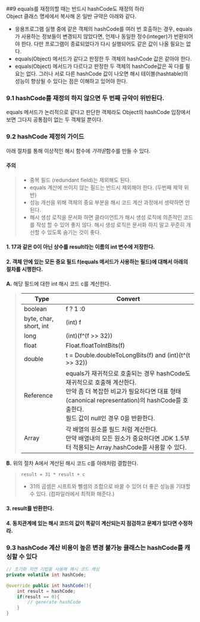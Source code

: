 ##9 equals를 재정의할 때는 반드시 hashCode도 재정의 하라
<br/>
Object 클래스 명세에서 복사해 온 일반 규약은 아래와 같다.

- 응용프로그램 실행 중에 같은 객체의 hashCode를 여러 번 호출하는 경우, equals가 사용하는 정보들이 변경되지 않았다면, 언제나 동일한 정수(integer)가 반환되어야 한다. 다만 프로그램이 종료되었다가 다시 실행되어도 같은 값이 나올 필요는 없다.
- equals(Object) 메서드가 같다고 판정한 두 객체의 hashCode 값은 같아야 한다.
- equals(Object) 메서드가 다르다고 판정한 두 객체의 hashCode값은 꼭 다를 필요는 없다. 그러나 서로 다른 hashCode 값이 나오면 해시 테이블(hashtable)의 성능이 향상될 수 있다는 점은 이해하고 있어야 한다.

### 9.1 hashCode를 재정의 하지 않으면 두 번째 규약이 위반된다.
equals 메서드가 논리적으로 같다고 판단한 객체라도 Object의 hashCode 입장에서 보면 그다지 공통점이 없는 두 객체일 뿐이다.

### 9.2 hashCode 제정의 가이드
아래 절차를 통해 이상적인 해시 함수에 *가까운*함수를 만들 수 있다.

#### 주의
> -  중복 필드 (redundant field)는 제외해도 된다.
> - equals 계산에 쓰이지 않는 필드는 반드시 제외해야 한다. (두번째 제약 위반)
> - 성능 개선을 위해 객체의 중요 부분을 해시 코드 계산 과정에서 생략하면 안 된다.
> - 해시 생성 로직을 문서화 하면 클라이언트가 해시 생성 로직에 의존적인 코드를 작성 할 수 있어 좋지 않다. 해시 생성 로직은 문서화 하지 말고 꾸준히 개선할 수 있도록 숨기는 것이 좋다.

#### 1. 17과 같은 0이 아닌 상수를 result라는 이름의 int 변수에 저장한다.
#### 2. 객체 안에 있는 모든 중요 필드 f(equals 메서드가 사용하는 필드)에 대해서 아래의 절차를 시행한다.
**A.** 해당 필드에 대한 int 해시 코드 c를 계산한다.
	
> |Type|Convert|
> |---|---|
> | boolean|f ? 1 :0|
> |byte, char, short, int| (int) f|
> |long|(int)(f^(f >> 32))|
> |float|Float.floatToIntBits(f)|
> |double|t = Double.doubleToLongBits(f) and (int)(t^(t >> 32))|
> |Reference|equals가 재귀적으로 호출되는 경우 hashCode도 재귀적으로 호출해 계산한다. </br>만약 좀 더 복잡한 비교가 필요하다면 대표 형태(canonical representation)의 hashCode를 호출한다. </br>필드 값이 null인 경우 0을 반환한다.|
> |Array|각 배열의 원소를 필드 처럼 계산한다.</br>만약 배열내의 모든 원소가 중요하다면 JDK 1.5부터 적용되는 Array.hashCode를 사용할 수 있다.|

**B.** 위의 절차 A에서 계산된 해시 코드 c를 아래처럼 결합한다.

> `result = 31 * result + c`
> * 31의 곱셈은 시프트와 뺄셈의 조합으로 바꿀 수 있어 더 좋은 성능을 기대할 수 있다. (컴파일러에서 최적화 해준다.)

#### 3. result를 반환한다.
#### 4. 동치관계에 있는 해시 코드의 값이 똑같이 계산되는지 점검하고 문제가 있다면 수정하라.

### 9.3 hashCode 계산 비용이 높은 변경 불가능 클래스는 hashCode를 캐싱할 수 있다
```java
// 초기화 지연 기법을 사용해 해시 코드 캐싱
private volatile int hashCode;

@override public int hashCode(){
	int result = hashCode;
	if(result == 0){
		// generate hashCode
	}
}
```
		